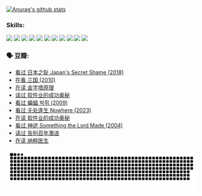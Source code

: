 
[![Anurag's github stats](https://github-readme-stats.vercel.app/api?username=w940853815)](https://github.com/anuraghazra/github-readme-stats)

### Skills:

<code><img height="32" src="https://cdn.jsdelivr.net/npm/simple-icons@v5/icons/python.svg"></code>
<code><img height="32" src="https://cdn.jsdelivr.net/npm/simple-icons@v5/icons/javascript.svg"></code>
<code><img height="32" src="https://cdn.jsdelivr.net/npm/simple-icons@v5/icons/django.svg"></code>
<code><img height="32" src="https://cdn.jsdelivr.net/npm/simple-icons@v5/icons/flask.svg"></code>
<code><img height="32" src="https://cdn.jsdelivr.net/npm/simple-icons@v5/icons/vuetify.svg"></code>
<code><img height="32" src="https://cdn.jsdelivr.net/npm/simple-icons@v5/icons/git.svg"></code>
<code><img height="32" src="https://cdn.jsdelivr.net/npm/simple-icons@v5/icons/docker.svg"></code>
<code><img height="32" src="https://cdn.jsdelivr.net/npm/simple-icons@v5/icons/postgresql.svg"></code>
<code><img height="32" src="https://cdn.jsdelivr.net/npm/simple-icons@v5/icons/elasticsearch.svg"></code>
<code><img height="32" src="https://cdn.jsdelivr.net/npm/simple-icons@v5/icons/macos.svg"></code>
<code><img height="32" src="https://cdn.jsdelivr.net/npm/simple-icons@v5/icons/linux.svg"></code>

### 🗣 豆瓣:

<!-- DOUBAN-ACTIVITIES:START -->
- [看过 日本之耻 Japan's Secret Shame‎ (2018)](https://www.douban.com/people/136069238/status/4431579101/?_i=00208987)
- [在看 三国‎ (2010)](https://www.douban.com/people/136069238/status/4430559482/?_i=00208987)
- [在读 金字塔原理](https://www.douban.com/people/136069238/status/4424812753/?_i=00208987)
- [读过 软件业的成功奥秘](https://www.douban.com/people/136069238/status/4424809958/?_i=00208987)
- [看过 蝙蝠 박쥐‎ (2009)](https://www.douban.com/people/136069238/status/4422787315/?_i=00208987)
- [看过 无处逢生 Nowhere‎ (2023)](https://www.douban.com/people/136069238/status/4416454713/?_i=00208987)
- [在读 软件业的成功奥秘](https://www.douban.com/people/136069238/status/4414815312/?_i=00208987)
- [看过 神迹 Something the Lord Made‎ (2004)](https://www.douban.com/people/136069238/status/4409691983/?_i=00208987)
- [读过 告别百年激进](https://www.douban.com/people/136069238/status/4406414036/?_i=00208987)
- [在读 纳粹医生](https://www.douban.com/people/136069238/status/4406413750/?_i=00208987)
<!-- DOUBAN-ACTIVITIES:END -->


![Snake animation](https://raw.githubusercontent.com/w940853815/w940853815/output/github-contribution-grid-snake.svg)

<!--
**w940853815/w940853815** is a ✨ _special_ ✨ repository because its `README.md` (this file) appears on your GitHub profile.

Here are some ideas to get you started:

- 🔭 I’m currently working on ...
- 🌱 I’m currently learning ...
- 👯 I’m looking to collaborate on ...
- 🤔 I’m looking for help with ...
- 💬 Ask me about ...
- 📫 How to reach me: ...
- 😄 Pronouns: ...
- ⚡ Fun fact: ...
-->
